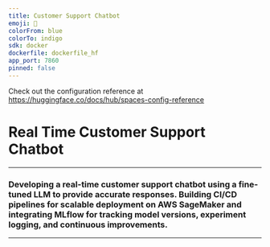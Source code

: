 ```yaml
---
title: Customer Support Chatbot
emoji: 💬
colorFrom: blue
colorTo: indigo
sdk: docker
dockerfile: dockerfile_hf
app_port: 7860
pinned: false
---
```


Check out the configuration reference at https://huggingface.co/docs/hub/spaces-config-reference

# Real Time Customer Support Chatbot
---
### Developing a real-time customer support chatbot using a fine-tuned LLM to provide accurate responses. Building CI/CD pipelines for scalable deployment on AWS SageMaker and integrating MLflow for tracking model versions, experiment logging, and continuous improvements.
---
